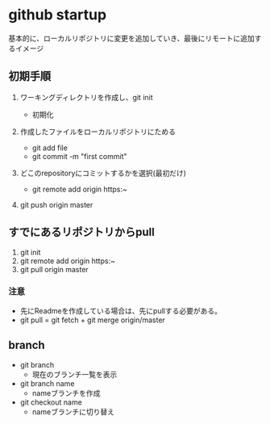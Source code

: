 # github startup
基本的に、ローカルリポジトリに変更を追加していき、最後にリモートに追加するイメージ


## 初期手順
1. ワーキングディレクトリを作成し、git init
   - 初期化

2. 作成したファイルをローカルリポジトリにためる
   - git add file
   - git commit -m "first commit"

3. どこのrepositoryにコミットするかを選択(最初だけ)
   - git remote add origin https:~

4. git push origin master

## すでにあるリポジトリからpull
1. git init
2. git remote add origin https:~
3. git pull origin master

### 注意
* 先にReadmeを作成している場合は、先にpullする必要がある。
* git pull = git fetch + git merge origin/master


## branch
- git branch 
   - 現在のブランチ一覧を表示
- git branch name
   - nameブランチを作成
- git checkout name
   - nameブランチに切り替え
